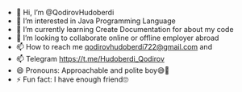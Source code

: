- 👋 Hi, I’m @QodirovHudoberdi
- 👀 I’m interested in Java Programming Language
- 🌱 I’m currently learning Create Documentation for about my code
- 💞️ I’m looking to collaborate online or offline employer abroad
- 📫 How to reach me qodirovhudoberdi722@gmail.com and
- 📫 Telegram  https://t.me/Hudoberdi_Qodirov
- 😄 Pronouns: Approachable and polite boy😅🧐
- ⚡ Fun fact: I have  enough friend🙄

<!---
QodirovHudoberdi/QodirovHudoberdi is a ✨ special ✨ repository because its `README.md` (this file) appears on your GitHub profile.
You can click the Preview link to take a look at your changes.
--->
